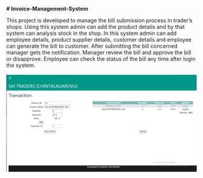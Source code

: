 <html>
  <body>
    <p><b># Invoice-Management-System</b>

This project is developed to manage the bill submission process in trader’s shops. Using
this system admin can add the product details and by that system can analysis stock in the shop.
In this system admin can add employee details, product supplier details, customer details and
employee can generate the bill to customer. After submitting the bill concerned manager gets
the notification. Manager review the bill and approve the bill or disapprove. Employee can
check the status of the bill any time after login the system.
</p>
<img src = "https://raw.githubusercontent.com/saikalyankadali/Invoice-Management-System/main/screenshots/ScreeShot13.png?token=ANCGXZTBABCNRF6XDEMDZKDANGF6O"/>
  </body>
</html>

